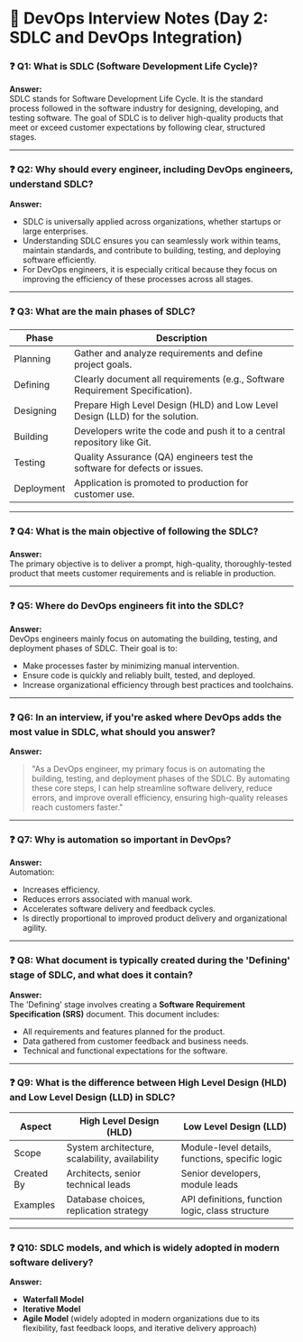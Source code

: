 # 📘 DevOps Interview Notes (Day 2: SDLC and DevOps Integration)

### ❓ Q1: What is SDLC (Software Development Life Cycle)?
**Answer:**  
SDLC stands for Software Development Life Cycle. It is the standard process followed in the software industry for designing, developing, and testing software. The goal of SDLC is to deliver high-quality products that meet or exceed customer expectations by following clear, structured stages.

---

### ❓ Q2: Why should every engineer, including DevOps engineers, understand SDLC?
**Answer:**  
- SDLC is universally applied across organizations, whether startups or large enterprises.
- Understanding SDLC ensures you can seamlessly work within teams, maintain standards, and contribute to building, testing, and deploying software efficiently.
- For DevOps engineers, it is especially critical because they focus on improving the efficiency of these processes across all stages.

---

### ❓ Q3: What are the main phases of SDLC?

| Phase      | Description                                                                 |
|------------|-----------------------------------------------------------------------------|
| Planning   | Gather and analyze requirements and define project goals.                   |
| Defining   | Clearly document all requirements (e.g., Software Requirement Specification). |
| Designing  | Prepare High Level Design (HLD) and Low Level Design (LLD) for the solution.|
| Building   | Developers write the code and push it to a central repository like Git.     |
| Testing    | Quality Assurance (QA) engineers test the software for defects or issues.   |
| Deployment | Application is promoted to production for customer use.                     |

---

### ❓ Q4: What is the main objective of following the SDLC?
**Answer:**  
The primary objective is to deliver a prompt, high-quality, thoroughly-tested product that meets customer requirements and is reliable in production.

---

### ❓ Q5: Where do DevOps engineers fit into the SDLC?
**Answer:**  
DevOps engineers mainly focus on automating the building, testing, and deployment phases of SDLC. Their goal is to:

- Make processes faster by minimizing manual intervention.
- Ensure code is quickly and reliably built, tested, and deployed.
- Increase organizational efficiency through best practices and toolchains.

---

### ❓ Q6: In an interview, if you're asked where DevOps adds the most value in SDLC, what should you answer?
**Answer:**  
> "As a DevOps engineer, my primary focus is on automating the building, testing, and deployment phases of the SDLC. By automating these core steps, I can help streamline software delivery, reduce errors, and improve overall efficiency, ensuring high-quality releases reach customers faster."

---

### ❓ Q7: Why is automation so important in DevOps?
**Answer:**  
Automation:

- Increases efficiency.
- Reduces errors associated with manual work.
- Accelerates software delivery and feedback cycles.
- Is directly proportional to improved product delivery and organizational agility.

---

### ❓ Q8: What document is typically created during the 'Defining' stage of SDLC, and what does it contain?
**Answer:**  
The 'Defining' stage involves creating a **Software Requirement Specification (SRS)** document. This document includes:

- All requirements and features planned for the product.
- Data gathered from customer feedback and business needs.
- Technical and functional expectations for the software.

---

### ❓ Q9: What is the difference between High Level Design (HLD) and Low Level Design (LLD) in SDLC?

| Aspect     | High Level Design (HLD)                     | Low Level Design (LLD)                      |
|------------|---------------------------------------------|---------------------------------------------|
| Scope      | System architecture, scalability, availability | Module-level details, functions, specific logic |
| Created By | Architects, senior technical leads           | Senior developers, module leads             |
| Examples   | Database choices, replication strategy       | API definitions, function logic, class structure |

---

### ❓ Q10: SDLC models, and which is widely adopted in modern software delivery?
**Answer:**  

- **Waterfall Model**
- **Iterative Model**
- **Agile Model** (widely adopted in modern organizations due to its flexibility, fast feedback loops, and iterative delivery approach)

